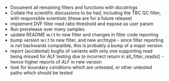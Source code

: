 - Document all remaining filters and functions with docstrings
- Collate the scientific discussions to be had, including the TBC QC filter, with responsible scientists (these are for a future release)
- implement DVF filter read ratio threshold and expose as user param
- Run prerelease over many samples
- update README w.r.t to new filter and changes in filter code reporting
- bump version w.r.t to new filter, and new archtype - since filter reporting is not backwards compatible, this is probably a bump of a major version
- report (accidental) bugfix of variants with only one supporting read being missed for ALF testing due to incorrect return in alt_filter_reads() - hence higher reports of ALF in new version
- look for boundary conditions which are untested, or other untested paths which should be tested
